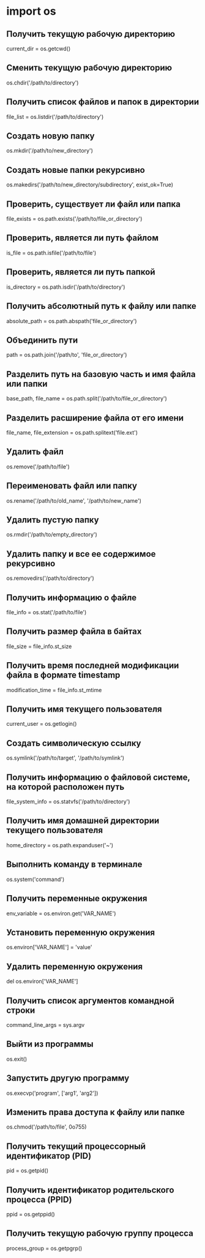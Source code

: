 # import os

## Получить текущую рабочую директорию
current_dir = os.getcwd()

## Сменить текущую рабочую директорию
os.chdir('/path/to/directory')

## Получить список файлов и папок в директории
file_list = os.listdir('/path/to/directory')

## Создать новую папку
os.mkdir('/path/to/new_directory')

## Создать новые папки рекурсивно
os.makedirs('/path/to/new_directory/subdirectory', exist_ok=True)

## Проверить, существует ли файл или папка
file_exists = os.path.exists('/path/to/file_or_directory')

## Проверить, является ли путь файлом
is_file = os.path.isfile('/path/to/file')

## Проверить, является ли путь папкой
is_directory = os.path.isdir('/path/to/directory')

## Получить абсолютный путь к файлу или папке
absolute_path = os.path.abspath('file_or_directory')

## Объединить пути
path = os.path.join('/path/to', 'file_or_directory')

## Разделить путь на базовую часть и имя файла или папки
base_path, file_name = os.path.split('/path/to/file_or_directory')

## Разделить расширение файла от его имени
file_name, file_extension = os.path.splitext('file.ext')

## Удалить файл
os.remove('/path/to/file')

## Переименовать файл или папку
os.rename('/path/to/old_name', '/path/to/new_name')

## Удалить пустую папку
os.rmdir('/path/to/empty_directory')

## Удалить папку и все ее содержимое рекурсивно
os.removedirs('/path/to/directory')

## Получить информацию о файле
file_info = os.stat('/path/to/file')

## Получить размер файла в байтах
file_size = file_info.st_size

## Получить время последней модификации файла в формате timestamp
modification_time = file_info.st_mtime
## Получить имя текущего пользователя
current_user = os.getlogin()

## Создать символическую ссылку
os.symlink('/path/to/target', '/path/to/symlink')

## Получить информацию о файловой системе, на которой расположен путь
file_system_info = os.statvfs('/path/to/directory')


## Получить имя домашней директории текущего пользователя
home_directory = os.path.expanduser('~')

## Выполнить команду в терминале
os.system('command')

## Получить переменные окружения
env_variable = os.environ.get('VAR_NAME')

## Установить переменную окружения
os.environ['VAR_NAME'] = 'value'

## Удалить переменную окружения
del os.environ['VAR_NAME']

## Получить список аргументов командной строки
command_line_args = sys.argv

## Выйти из программы
os.exit()

## Запустить другую программу
os.execvp('program', ['arg1', 'arg2'])

## Изменить права доступа к файлу или папке
os.chmod('/path/to/file', 0o755)

## Получить текущий процессорный идентификатор (PID)
pid = os.getpid()

## Получить идентификатор родительского процесса (PPID)
ppid = os.getppid()

## Получить текущую рабочую группу процесса
process_group = os.getpgrp()

